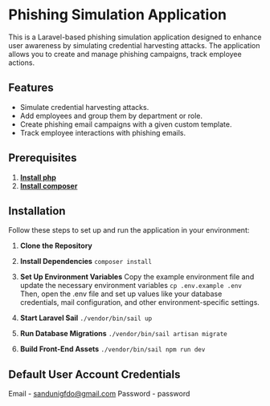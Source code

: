 # Phishing Simulation Application

This is a Laravel-based phishing simulation application designed to enhance user awareness by simulating credential harvesting attacks. The application allows you to create and manage phishing campaigns, track employee actions.

## Features

- Simulate credential harvesting attacks.
- Add employees and group them by department or role.
- Create phishing email campaigns with a given custom template.
- Track employee interactions with phishing emails.

## Prerequisites
1. **[Install php](https://www.php.net/manual/en/install.php)**
2. **[Install composer](https://getcomposer.org/download/)**
    

## Installation

Follow these steps to set up and run the application in your environment:

1. **Clone the Repository**

2. **Install Dependencies**
    `composer install`

3. **Set Up Environment Variables**
    Copy the example environment file and update the necessary environment variables
    `cp .env.example .env`
    Then, open the .env file and set up values like your database credentials, mail configuration, and other environment-specific settings.

4. **Start Laravel Sail**
    `./vendor/bin/sail up`

5. **Run Database Migrations**
    `./vendor/bin/sail artisan migrate`

6. **Build Front-End Assets**
    `./vendor/bin/sail npm run dev`

## Default User Account Credentials
Email - sandunigfdo@gmail.com
Password - password

